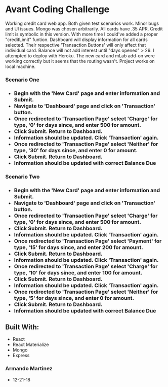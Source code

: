 # Avant Coding Challenge
<p> Working credit card web app. Both given test scenarios work. Minor bugs and UI issues. Mongo was chosen arbitrarily. All cards have .35 APR. Credit limit is symbolic in this version. With more time I could've added a proper "creditLimit" funtion. Dashboard will display information for all cards selected. Their respective 'Transaction Buttons' will only affect that individual card. Balance will not add interest until "days opened" > 29. I attempted to deploy with Heroku. The new card and mLab add-on were working correctly but it seems that the routing wasn't. Project works on local machine.</p>

<h3>Scenario One<h3>
  <ul>
    <li>Begin with the 'New Card' page and enter information and Submit.</li>
    <li>Navigate to 'Dashboard' page and click on 'Transaction' button.</li>
    <li>Once redirected to 'Transaction Page' select 'Charge' for type, '0' for days since, and enter 500 for amount. </li>
    <li>Click Submit. Return to Dashboard.</li>
    <li>Information should be updated. Click 'Transaction' again.</li>
    <li>Once redirected to 'Transaction Page' select 'Neither' for type, '30' for days since, and enter 0 for amount.</li>
    <li>Click Submit. Return to Dashboard.</li>
    <li>Information should be updated with correct Balance Due</li>
  </ul>

<h3>Scenario Two<h3>
  <ul>
    <li>Begin with the 'New Card' page and enter information and Submit.</li>
    <li>Navigate to 'Dashboard' page and click on 'Transaction' button.</li>
    <li>Once redirected to 'Transaction Page' select 'Charge' for type, '0' for days since, and enter 500 for amount. </li>
    <li>Click Submit. Return to Dashboard.</li>
    <li>Information should be updated. Click 'Transaction' again.</li>
    <li>Once redirected to 'Transaction Page' select 'Payment' for type, '15' for days since, and enter 200 for amount.</li>
    <li>Click Submit. Return to Dashboard.</li>
    <li>Information should be updated. Click 'Transaction' again.</li>
    <li>Once redirected to 'Transaction Page' select 'Charge' for type, '10' for days since, and enter 100 for amount.</li>
    <li>Click Submit. Return to Dashboard.</li>
     <li>Information should be updated. Click 'Transaction' again.</li>
    <li>Once redirected to 'Transaction Page' select 'Neither' for type, '5' for days since, and enter 0 for amount.</li>
    <li>Click Submit. Return to Dashboard.</li>
    <li>Information should be updated with correct Balance Due</li>
  </ul>

<h2>Built With: </h2>
<ul>
<li>React</li>
<li>React Materialize</li>
<li>Mongo</li>
<li>Express</li>
</ul>

<h3>Armando Martinez</h3>
<ul>
<li>12-21-18</li>
</ul>

